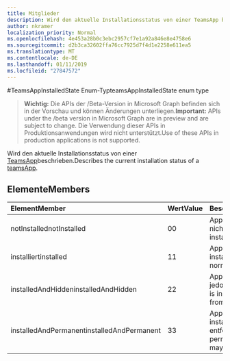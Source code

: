 ```yaml
---
title: Mitglieder
description: Wird den aktuelle Installationsstatus von einer TeamsApp beschrieben.
author: nkramer
localization_priority: Normal
ms.openlocfilehash: 4e453a28b0c3ebc2957cf7e1a92a846e8e4758e6
ms.sourcegitcommit: d2b3ca32602ffa76cc7925d7f4d1e2258e611ea5
ms.translationtype: MT
ms.contentlocale: de-DE
ms.lasthandoff: 01/11/2019
ms.locfileid: "27847572"
---
```

#<a name="teamsappinstalledstate-enum-type"></a><span data-ttu-id="23eec-103">TeamsAppInstalledState Enum-Typ</span><span class="sxs-lookup"><span data-stu-id="23eec-103">teamsAppInstalledState enum type</span></span>

> <span data-ttu-id="23eec-104">**Wichtig:** Die APIs der /Beta-Version in Microsoft Graph befinden sich in der Vorschau und können Änderungen unterliegen.</span><span class="sxs-lookup"><span data-stu-id="23eec-104">**Important:** APIs under the /beta version in Microsoft Graph are in preview and are subject to change.</span></span> <span data-ttu-id="23eec-105">Die Verwendung dieser APIs in Produktionsanwendungen wird nicht unterstützt.</span><span class="sxs-lookup"><span data-stu-id="23eec-105">Use of these APIs in production applications is not supported.</span></span>

<span data-ttu-id="23eec-106">Wird den aktuelle Installationsstatus von einer [TeamsApp](teamsapp.md)beschrieben.</span><span class="sxs-lookup"><span data-stu-id="23eec-106">Describes the current installation status of a [teamsApp](teamsapp.md).</span></span>

## <a name="members"></a><span data-ttu-id="23eec-107">Elemente</span><span class="sxs-lookup"><span data-stu-id="23eec-107">Members</span></span>

| <span data-ttu-id="23eec-108">Element</span><span class="sxs-lookup"><span data-stu-id="23eec-108">Member</span></span> | <span data-ttu-id="23eec-109">Wert</span><span class="sxs-lookup"><span data-stu-id="23eec-109">Value</span></span>| <span data-ttu-id="23eec-110">Beschreibung</span><span class="sxs-lookup"><span data-stu-id="23eec-110">Description</span></span> |
|:---------------|:--------|:----------|
|<span data-ttu-id="23eec-111">notInstalled</span><span class="sxs-lookup"><span data-stu-id="23eec-111">notInstalled</span></span>|<span data-ttu-id="23eec-112">0</span><span class="sxs-lookup"><span data-stu-id="23eec-112">0</span></span>|<span data-ttu-id="23eec-113">App wird an das Team nicht installiert.</span><span class="sxs-lookup"><span data-stu-id="23eec-113">App is not installed to team.</span></span>|
|<span data-ttu-id="23eec-114">installiert</span><span class="sxs-lookup"><span data-stu-id="23eec-114">installed</span></span>|<span data-ttu-id="23eec-115">1</span><span class="sxs-lookup"><span data-stu-id="23eec-115">1</span></span>|<span data-ttu-id="23eec-116">App wird normalerweise installiert.</span><span class="sxs-lookup"><span data-stu-id="23eec-116">App is installed normally.</span></span>|
|<span data-ttu-id="23eec-117">installedAndHidden</span><span class="sxs-lookup"><span data-stu-id="23eec-117">installedAndHidden</span></span>|<span data-ttu-id="23eec-118">2</span><span class="sxs-lookup"><span data-stu-id="23eec-118">2</span></span>|<span data-ttu-id="23eec-119">App wird installiert, jedoch ausgeblendet.</span><span class="sxs-lookup"><span data-stu-id="23eec-119">App is installed but hidden from view.</span></span>|
|<span data-ttu-id="23eec-120">installedAndPermanent</span><span class="sxs-lookup"><span data-stu-id="23eec-120">installedAndPermanent</span></span>|<span data-ttu-id="23eec-121">3</span><span class="sxs-lookup"><span data-stu-id="23eec-121">3</span></span>|<span data-ttu-id="23eec-122">App wird dauerhaft installiert und kann nicht entfernt werden.</span><span class="sxs-lookup"><span data-stu-id="23eec-122">App is permanently installed and may not be removed.</span></span>|
